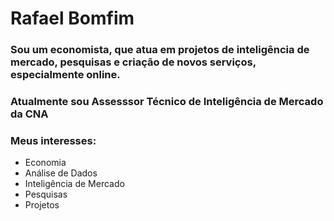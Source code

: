 # Rafael Bomfim

### Sou um economista, que atua em projetos de inteligência de mercado, pesquisas e criação de novos serviços, especialmente online.

### Atualmente sou Assesssor Técnico de Inteligência de Mercado da CNA

### Meus interesses:
- Economia
- Análise de Dados
- Inteligência de Mercado
- Pesquisas
- Projetos

